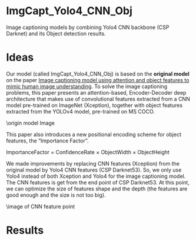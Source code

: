 # ImgCapt_Yolo4_CNN_Obj
Image captioning models by combining Yolo4 CNN backbone (CSP Darknet) and its Object detection results.

# Ideas
Our model (called ImgCapt_Yolo4_CNN_Obj) is based on the **original model** on the paper [Image captioning model using attention and object features to mimic human image understanding](https://journalofbigdata.springeropen.com/articles/10.1186/s40537-022-00571-w).
To solve the image captioning problems, this paper presents an attention-based, Encoder-Decoder deep architecture that makes use of convolutional features extracted from a CNN model pre-trained on ImageNet (Xception), together with object features extracted from the YOLOv4 model, pre-trained on MS COCO. 

\origin model Image

This paper also introduces a new positional encoding scheme for object features, the “Importance Factor”.

ImportanceFactor = ConfidenceRate × ObjectWidth × ObjectHeight

We made improvements by replacing CNN features (Xception) from the original model by Yolo4 CNN features (CSP Darknet53). So, we only use Yolo4 instead of both Xception and Yolo4 for the image captioning model. The CNN features is get from the end point of CSP Darknet53. At this point, we can optimize the size of features shape and the depth (the features are good enough and the size is not too big).

\image of CNN feature point

# Results
